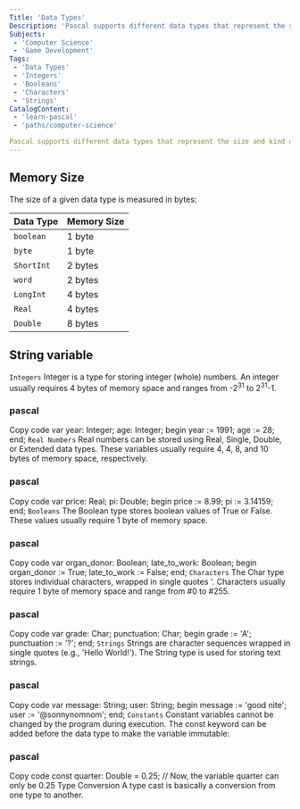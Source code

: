 ```yaml
---
Title: 'Data Types'
Description: 'Pascal supports different data types that represent the size and kind of values being stored in memory.'
Subjects:
 - 'Computer Science'
 - 'Game Development'
Tags:
 - 'Data Types'
 - 'Integers'
 - 'Booleans'
 - 'Characters'
 - 'Strings'
CatalogContent:
 - 'learn-pascal'
 - 'paths/computer-science'

Pascal supports different data types that represent the size and kind of values being stored in memory.
---
```

## Memory Size
The size of a given data type is measured in bytes:

| Data Type     | Memory Size |
| ------------- | ----------- |
| `boolean`     | 1 byte      |
| `byte`        | 1 byte      |
| `ShortInt`    | 2 bytes     |
| `word`        | 2 bytes     |
| `LongInt`     | 4 bytes     |
| `Real`        | 4 bytes     |
| `Double`      | 8 bytes     |


## String	variable
`Integers`
Integer is a type for storing integer (whole) numbers. An integer usually requires 4 bytes of memory space and ranges from -2<sup>31</sup> to 2<sup>31</sup>-1.

### pascal
Copy code
var
  year: Integer;
  age: Integer;
begin
  year := 1991;
  age := 28;
end;
`Real Numbers`
Real numbers can be stored using Real, Single, Double, or Extended data types. These variables usually require 4, 4, 8, and 10 bytes of memory space, respectively.

### pascal
Copy code
var
  price: Real;
  pi: Double;
begin
  price := 8.99;
  pi := 3.14159;
end;
`Booleans`
The Boolean type stores boolean values of True or False. These values usually require 1 byte of memory space.

### pascal
Copy code
var
  organ_donor: Boolean;
  late_to_work: Boolean;
begin
  organ_donor := True;
  late_to_work := False;
end;
`Characters`
The Char type stores individual characters, wrapped in single quotes '. Characters usually require 1 byte of memory space and range from #0 to #255.

### pascal
Copy code
var
  grade: Char;
  punctuation: Char;
begin
  grade := 'A';
  punctuation := '?';
end;
`Strings`
Strings are character sequences wrapped in single quotes (e.g., 'Hello World!').
The String type is used for storing text strings.

### pascal
Copy code
var
  message: String;
  user: String;
begin
  message := 'good nite';
  user := '@sonnynomnom';
end;
`Constants`
Constant variables cannot be changed by the program during execution. The const keyword can be added before the data type to make the variable immutable:

### pascal
Copy code
const
  quarter: Double = 0.25;
// Now, the variable quarter can only be 0.25
Type Conversion
A type cast is basically a conversion from one type to another.